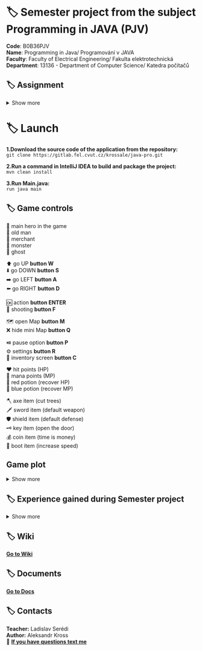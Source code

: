 # :label: Semester project from the subject Programming in JAVA  (PJV)

**Code**: B0B36PJV <br>
**Name**: Programming in Java/ Programování v JAVA <br>
**Faculty**: Faculty of Electrical Engineering/ Fakulta elektrotechnická <br>
**Department**: 13136 - Department of Computer Science/ Katedra počítačů <br>


## :label: Assignment
<details><summary> Show more </summary>
Typická RPG hra, která je tímto tématem zamýšlena je například tato https://darkwalllke.itch.io/simple-rpg

Nezapomínejte, že vaším cílem není vytvořit hru jako takovou (hodně levelů, příběh atd.), ale engine na spuštění a odehrání levelů popsaných externími soubory.
Hra bude umět načítat seznam předmětů ze souboru. Tyto předměty bude mít hráč na začátku hry. Na konci hry bude umět hra uložit seznam předmětů ve stejném formátu.
Každý level bude popsaný v externím souboru v rozumném formátu – je na vás jaký formát si zvolíte. Pro demonstraci stačí vytvořet jeden až dva levely hry na kterých bude předvedena funkčnost všech prvků, inventáře a boje s nepřítelem.
Pokud soubory s levely nejsou human-readable, musí být vytvořen editor těchto souborů.
V rámci hry bude implementován způsob souboje s příšerami.
Hrdina bude umět pomocí sebraných předmětů interagovat s dalšími předměty (otevře dveře klíčem, rozbije truhlu palicí atd.).
Herní engine musí být vybaven GUI.

</details>

# :label: Launch

**1.Download the source code of the application from the repository:** <br>
`git clone https://gitlab.fel.cvut.cz/krossale/java-pro.git`<br>

**2.Run a command in IntelliJ IDEA to build and package the project:** <br>
`mvn clean install`<br>

**3.Run Main.java:** <br>
`run java main`

## :label: Game controls


👨               main hero in the game <br>
:older_man:	            old man <br>
🧑               merchant <br>
👾               monster <br>
👻               ghost <br>


⬆️ 		         go UP **button W** <br>
⬇️	             go DOWN **button S** <br>
➡️	             go LEFT **button A** <br>
⬅️		         go RIGHT **button D** <br>

🆗	    	     action **button ENTER** <br>
🏹	             shooting **button F** <br>

🗺️               open Map **button M**<br>
❌               hide mini Map **button Q**<br>


⏯️	             pause option **button P** <br>
⚙️               settings **button R**<br>
👜  		     inventory screen **button C** <br>

❤️	             hit points (HP) <br>
🔷	             mana points (MP) <br>
🔴               red potion (recover HP) <br>
🔵               blue potion (recover MP)<br>


🪓      	     axe item (cut trees)<br>
🗡️               sword item (default weapon)<br>
🛡️               shield item (default defense)<br>
🗝️	              key item (open the door)<br>
💰	             coin item (time is money)<br>
👢               boot item (increase speed)<br>

## Game plot

<details><summary> Show more </summary>

The goal of the game is for the player to collect keys and open the chest. To do this, he first needs to find an axe. Then he will be able to cut down the yellow trees. <br>

In the center of the map there is a teleport to the island. This teleport is hidden behind yellow trees. <br>

The hero needs to move to the island, where he will find prizes and a new teleport to the location FEL (map number 2). <br>

At the FEL, the main character will be able to change the location and get into the PJV office, where one of the keys is hidden. Also in PJV's office there will be a teleport to the new location Gold (map number 3).<br>

In this location, the player needs to fight 3 strong ghosts, after which he will be able to get the second key.<br>

There will also be gold as a reward. After that, the hero should return to the main map. <br>

The hero will open two doors. Then he will be able to find a third key, with which he will open the last door to the treasure. <br>


After the player opens the chest, they can continue to fight the monsters because the world is in danger. And only our hero can save the world.

</details>





## :label: Experience gained during Semester project

<details><summary> Show more </summary>

While working on a semester project, I gained a lot of valuable experience in the field of Java game development. Here are a few things I learned: <br>

**Working with external files:** I had to learn how to load data from files and save them back. This is a key skill for dynamically loading levels and saving game state. <br>

**Battle system:** Implementing the way to fight enemies was a challenging but interesting part of the project. I had to create a mechanism to handle player and enemy attacks, monitor health status and decide the outcome of the fight. <br>

**Interaction with objects:** The player could use various items in the inventory to interact with the game world. This included detecting whether the player has the correct item to open a door or fight an enemy. There was a lot to test and debug. <br>

**Graphical user interface (GUI):** I created a GUI for the game that included the inventory, player stats, and combat interface. This was important for the playability of the game.

</details>


## :label: Wiki
**[Go to Wiki](https://gitlab.fel.cvut.cz/krossale/java-pro/-/wikis/home)**

## :label: Documents
**[Go to Docs](https://docs.google.com/document/d/1_nWswo61mqfpcLLpSvPrqq7BsWZOZbq6HDDdP99xWVw/)**

## :label: Contacts

**Teacher:** Ladislav Serédi <br>
**Author:** Aleksandr Kross  <br>
:email: **[If you have questions text me](mailto:krossale@fel.czut.cz)**



